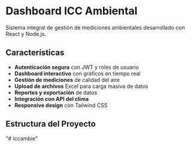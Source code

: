 # Dashboard ICC Ambiental

Sistema integral de gestión de mediciones ambientales desarrollado con React y Node.js.

## Características

- **Autenticación segura** con JWT y roles de usuario
- **Dashboard interactivo** con gráficos en tiempo real
- **Gestión de mediciones** de calidad del aire
- **Upload de archivos** Excel para carga masiva de datos
- **Reportes y exportación** de datos
- **Integración con API del clima**
- **Responsive design** con Tailwind CSS

## Estructura del Proyecto
"# iccambie" 
